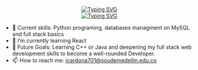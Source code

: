 <p align="center">
  <a href="https://git.io/typing-svg"><img src="https://readme-typing-svg.demolab.com?font=Fira+Code&pause=1000&color=3D02F7&center=true&vCenter=true&repeat=false&width=435&lines=Juan+Pablo+Cardona+Bedoya" alt="Typing SVG" /></a><br>
  <a href="https://git.io/typing-svg"><img src="https://readme-typing-svg.demolab.com?font=Fira+Code&pause=1000&color=3D02F7&center=true&vCenter=true&width=435&lines=3rd-year+Software+Engineering;University+of+Medell%C3%ADn+Student" alt="Typing SVG" /></a>
</p>



- 🔭 Current skills: Python programing, databases managment on MySQL and full stack basics
- 🌱 I’m currently learning React
- 🎯 Future Goals: Learning C++ or Java and deepening my full stack web development skills to become a well-rounded Developer.
- 📫 How to reach me: jcardona701@soudemedellin.edu.co


